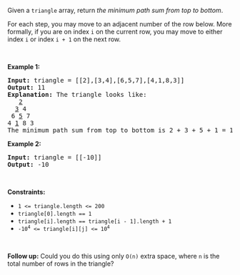 <p>Given a <code>triangle</code> array, return <em>the minimum path sum from top to bottom</em>.</p>

<p>For each step, you may move to an adjacent number of the row below. More formally, if you are on index <code>i</code> on the current row, you may move to either index <code>i</code> or index <code>i + 1</code> on the next row.</p>

<p>&nbsp;</p> 
<p><strong class="example">Example 1:</strong></p>

<pre>
<strong>Input:</strong> triangle = [[2],[3,4],[6,5,7],[4,1,8,3]]
<strong>Output:</strong> 11
<strong>Explanation:</strong> The triangle looks like:
   <u>2</u>
  <u>3</u> 4
 6 <u>5</u> 7
4 <u>1</u> 8 3
The minimum path sum from top to bottom is 2 + 3 + 5 + 1 = 11 (underlined above).
</pre>

<p><strong class="example">Example 2:</strong></p>

<pre>
<strong>Input:</strong> triangle = [[-10]]
<strong>Output:</strong> -10
</pre>

<p>&nbsp;</p> 
<p><strong>Constraints:</strong></p>

<ul> 
 <li><code>1 &lt;= triangle.length &lt;= 200</code></li> 
 <li><code>triangle[0].length == 1</code></li> 
 <li><code>triangle[i].length == triangle[i - 1].length + 1</code></li> 
 <li><code>-10<sup>4</sup> &lt;= triangle[i][j] &lt;= 10<sup>4</sup></code></li> 
</ul>

<p>&nbsp;</p> 
<strong>Follow up:</strong> Could you&nbsp;do this using only 
<code>O(n)</code> extra space, where 
<code>n</code> is the total number of rows in the triangle?
